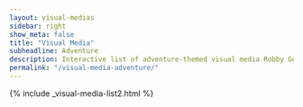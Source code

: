 ```yaml
---
layout: visual-medias
sidebar: right
show_meta: false
title: "Visual Media"
subheadline: Adventure
description: Interactive list of adventure-themed visual media Robby Good has worked on.
permalink: "/visual-media-adventure/"
---
```


{% include _visual-media-list2.html %}